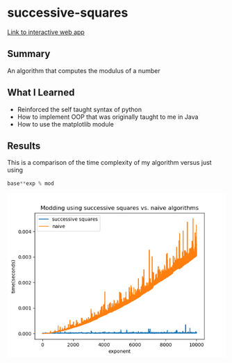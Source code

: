 # successive-squares
[Link to interactive web app](https://share.streamlit.io/jonathanoliveros/successive-squares/successive_squares.py)
## Summary
An algorithm that computes the modulus of a number
## What I Learned
- Reinforced the self taught syntax of python
- How to implement OOP that was originally taught to me in Java
- How to use the matplotlib module
## Results
This is a comparison of the time complexity of my algorithm versus just using
```python
base**exp % mod
```
![image of graph](https://github.com/JonathanOliveros/successive-squares/blob/master/successive_squares.png)
